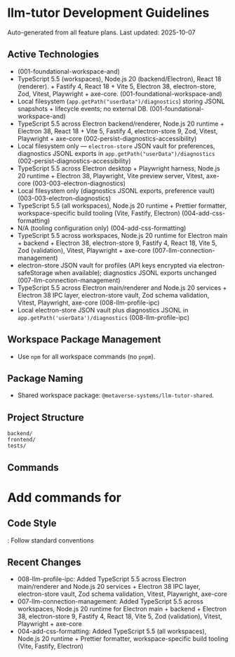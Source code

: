 # llm-tutor Development Guidelines

Auto-generated from all feature plans. Last updated: 2025-10-07

## Active Technologies
- (001-foundational-workspace-and)
- TypeScript 5.5 (workspaces), Node.js 20 (backend/Electron), React 18 (renderer). + Fastify 4, React 18 + Vite 5, Electron 38, electron-store, Zod, Vitest, Playwright + axe-core. (001-foundational-workspace-and)
- Local filesystem (`app.getPath("userData")/diagnostics`) storing JSONL snapshots + lifecycle events; no external DB. (001-foundational-workspace-and)
- TypeScript 5.5 across Electron backend/renderer, Node.js 20 runtime + Electron 38, React 18 + Vite 5, Fastify 4, electron-store 9, Zod, Vitest, Playwright + axe-core (002-persist-diagnostics-accessibility)
- Local filesystem only — `electron-store` JSON vault for preferences, diagnostics JSONL exports in `app.getPath("userData")/diagnostics` (002-persist-diagnostics-accessibility)
- TypeScript 5.5 across Electron desktop + Playwright harness, Node.js 20 runtime + Electron 38, Playwright, Vite preview server, Vitest, axe-core (003-003-electron-diagnostics)
- Local filesystem only (diagnostics JSONL exports, preference vault) (003-003-electron-diagnostics)
- TypeScript 5.5 (all workspaces), Node.js 20 runtime + Prettier formatter, workspace-specific build tooling (Vite, Fastify, Electron) (004-add-css-formatting)
- N/A (tooling configuration only) (004-add-css-formatting)
- TypeScript 5.5 across workspaces, Node.js 20 runtime for Electron main + backend + Electron 38, electron-store 9, Fastify 4, React 18, Vite 5, Zod (validation), Vitest, Playwright + axe-core (007-llm-connection-management)
- electron-store JSON vault for profiles (API keys encrypted via electron-safeStorage when available); diagnostics JSONL exports unchanged (007-llm-connection-management)
- TypeScript 5.5 across Electron main/renderer and Node.js 20 services + Electron 38 IPC layer, electron-store vault, Zod schema validation, Vitest, Playwright, axe-core (008-llm-profile-ipc)
- Local electron-store JSON vault plus diagnostics JSONL in `app.getPath('userData')/diagnostics` (008-llm-profile-ipc)

## Workspace Package Management
- Use `npm` for all workspace commands (no `pnpm`).

## Package Naming
- Shared workspace package: `@metaverse-systems/llm-tutor-shared`.

## Project Structure
```
backend/
frontend/
tests/
```

## Commands
# Add commands for 

## Code Style
: Follow standard conventions

## Recent Changes
- 008-llm-profile-ipc: Added TypeScript 5.5 across Electron main/renderer and Node.js 20 services + Electron 38 IPC layer, electron-store vault, Zod schema validation, Vitest, Playwright, axe-core
- 007-llm-connection-management: Added TypeScript 5.5 across workspaces, Node.js 20 runtime for Electron main + backend + Electron 38, electron-store 9, Fastify 4, React 18, Vite 5, Zod (validation), Vitest, Playwright + axe-core
- 004-add-css-formatting: Added TypeScript 5.5 (all workspaces), Node.js 20 runtime + Prettier formatter, workspace-specific build tooling (Vite, Fastify, Electron)

<!-- MANUAL ADDITIONS START -->
<!-- MANUAL ADDITIONS END -->
